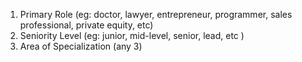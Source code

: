 1. Primary Role (eg: doctor, lawyer, entrepreneur, programmer, sales professional, private equity, etc)
2. Seniority Level (eg: junior, mid-level, senior, lead, etc )
3. Area of Specialization (any 3)